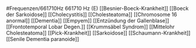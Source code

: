 #Frequenzen/661710Hz
661710 Hz (E)
[[Besnier-Boeck-Krankheit]]
[[Boeck der Sarkoidose]]
[[Cholecystitis]]
[[Cholesteatoma]]
[[Chromosome 16 anormal]]
[[Dementia]]
[[Empyem]]
[[Entzündung der Gallenblase]]
[[Frontotemporal Lobar Degen.]]
[[Krummsäbel Syndrom]]
[[Mittelohr Cholesteatoma]]
[[Pick-Krankheit]]
[[Sarkoidose]]
[[Schaumann-Krankheit]]
[[Senile Dementia paranoide]]